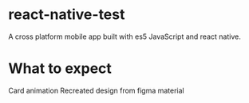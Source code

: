 # react-native-test
A cross platform mobile app built with es5 JavaScript and react native.

# What to expect
Card animation
Recreated design from figma material
 
